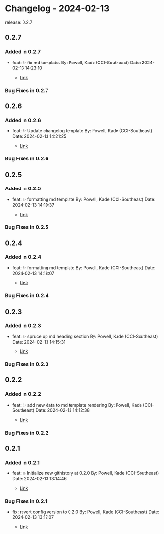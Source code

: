 # Changelog - 2024-02-13

release: 0.2.7

## 0.2.7

### Added in 0.2.7

- feat: ✨ fix md template. By: Powell, Kade (CCI-Southeast) Date: 2024-02-13 14:23:10

  - [Link](https://github.com/Kade-Powell/GitScribe/commit/2a0b71b4b45bb7b668a07dc1eb5d14ea554ab019)
  

### Bug Fixes in 0.2.7

## 0.2.6

### Added in 0.2.6

- feat: ✨ Update changelog template By: Powell, Kade (CCI-Southeast) Date: 2024-02-13 14:21:25

  - [Link](https://github.com/Kade-Powell/GitScribe/commit/6e2ed2755d04e080c0d06fc802b56fb59c1ca29f)
  

### Bug Fixes in 0.2.6

## 0.2.5

### Added in 0.2.5

- feat: ✨ formatting md template By: Powell, Kade (CCI-Southeast) Date: 2024-02-13 14:19:37

  - [Link](https://github.com/Kade-Powell/GitScribe/commit/4a2f09f341d56947b391b643811b00469c00ee91)
  

### Bug Fixes in 0.2.5

## 0.2.4

### Added in 0.2.4

- feat: ✨ formatting md template By: Powell, Kade (CCI-Southeast) Date: 2024-02-13 14:18:07

  - [Link](https://github.com/Kade-Powell/GitScribe/commit/b3ce6297c21319a871e90a72b4827b3a3add69c7)
  

### Bug Fixes in 0.2.4

## 0.2.3

### Added in 0.2.3

- feat: ✨ spruce up md heading section By: Powell, Kade (CCI-Southeast) Date: 2024-02-13 14:15:31

  - [Link](https://github.com/Kade-Powell/GitScribe/commit/d017270f1745c5c72f6563caf361b892f6a4a332)
  

### Bug Fixes in 0.2.3

## 0.2.2

### Added in 0.2.2

- feat: ✨ add new data to md template rendering By: Powell, Kade (CCI-Southeast) Date: 2024-02-13 14:12:38

  - [Link](https://github.com/Kade-Powell/GitScribe/commit/454cf4b3f9fa09f1e6c10ba23221eb90182af9d0)
  

### Bug Fixes in 0.2.2

## 0.2.1

### Added in 0.2.1

- feat: 🔥 Initialize new githistory at 0.2.0 By: Powell, Kade (CCI-Southeast) Date: 2024-02-13 13:14:46

  - [Link](https://github.com/Kade-Powell/GitScribe/commit/5b0b5bdc0f5a722c5347557712ab3e2e9558c74f)
  

### Bug Fixes in 0.2.1


- fix: revert config version to 0.2.0 By: Powell, Kade (CCI-Southeast) Date: 2024-02-13 13:17:07

  - [Link](https://github.com/Kade-Powell/GitScribe/commit/856659c5c3a182b01b0668a9426455823483c8e6)
  
